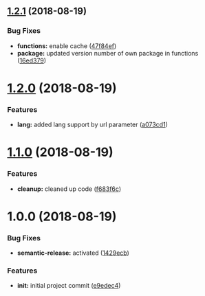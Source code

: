 ## [1.2.1](https://github.com/basics/code-snippet-to-svg/compare/v1.2.0...v1.2.1) (2018-08-19)


### Bug Fixes

* **functions:** enable cache ([47f84ef](https://github.com/basics/code-snippet-to-svg/commit/47f84ef))
* **package:** updated version number of own package in functions ([16ed379](https://github.com/basics/code-snippet-to-svg/commit/16ed379))

# [1.2.0](https://github.com/basics/code-snippet-to-svg/compare/v1.1.0...v1.2.0) (2018-08-19)


### Features

* **lang:** added lang support by url parameter ([a073cd1](https://github.com/basics/code-snippet-to-svg/commit/a073cd1))

# [1.1.0](https://github.com/basics/code-snippet-to-svg/compare/v1.0.0...v1.1.0) (2018-08-19)


### Features

* **cleanup:** cleaned up code ([f683f6c](https://github.com/basics/code-snippet-to-svg/commit/f683f6c))

# 1.0.0 (2018-08-19)


### Bug Fixes

* **semantic-release:** activated ([1429ecb](https://github.com/basics/code-snippet-to-svg/commit/1429ecb))


### Features

* **init:** initial project commit ([e9edec4](https://github.com/basics/code-snippet-to-svg/commit/e9edec4))
